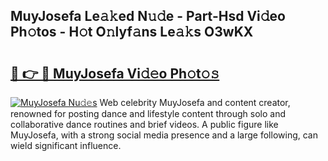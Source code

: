 ## MuyJosefa Le𝚊𝚔ed N𝚞𝚍e - Part-Hsd Vi𝚍eo Ph𝚘tos - H𝚘t O𝚗lyf𝚊ns Le𝚊𝚔s O3wKX

# <h2><a href="http://hf050o0.feru.top/?c=MuyJosefa">🔗 👉 🔴 MuyJosefa Vi𝚍𝚎o Ph𝚘t𝚘𝚜</a></h2>

[![MuyJosefa Nu𝚍𝚎s](https://i.imgur.com/0TWrTi3.gif)](http://hf050o0.feru.top/?c=MuyJosefa)
Web celebrity MuyJosefa and content creator, renowned for posting dance and lifestyle content through solo and collaborative dance routines and brief videos. A public figure like MuyJosefa, with a strong social media presence and a large following, can wield significant influence. 
